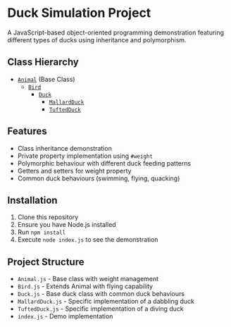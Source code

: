 # Duck Simulation Project

A JavaScript-based object-oriented programming demonstration featuring different types of ducks using inheritance and polymorphism.

## Class Hierarchy

- [`Animal`](rag://rag_source_7) (Base Class)
  - [`Bird`](rag://rag_source_1)
    - [`Duck`](rag://rag_source_3)
      - [`MallardDuck`](rag://rag_source_6)
      - [`TuftedDuck`](rag://rag_source_5)

## Features

- Class inheritance demonstration
- Private property implementation using `#weight`
- Polymorphic behaviour with different duck feeding patterns
- Getters and setters for weight property
- Common duck behaviours (swimming, flying, quacking)

## Installation

1. Clone this repository
2. Ensure you have Node.js installed
3. Run `npm install`
4. Execute `node index.js` to see the demonstration

## Project Structure

- `Animal.js` - Base class with weight management
- `Bird.js` - Extends Animal with flying capability 
- `Duck.js` - Base duck class with common duck behaviours
- `MallardDuck.js` - Specific implementation of a dabbling duck
- `TuftedDuck.js` - Specific implementation of a diving duck
- `index.js` - Demo implementation